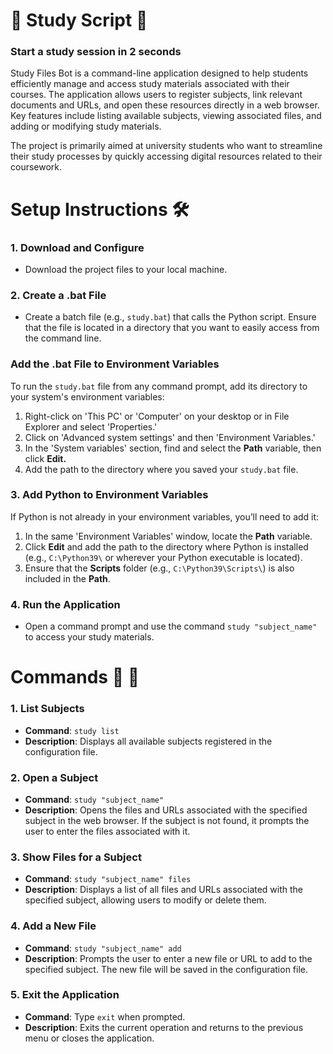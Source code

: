 
# 📖 Study Script 📖 
### Start a study session in 2 seconds 

Study Files Bot is a command-line application designed to help students efficiently manage and access study materials associated with their courses. The application allows users to register subjects, link relevant documents and URLs, and open these resources directly in a web browser. Key features include listing available subjects, viewing associated files, and adding or modifying study materials.

The project is primarily aimed at university students who want to streamline their study processes by quickly accessing digital resources related to their coursework.

# Setup Instructions 🛠 

### 1. Download and Configure
- Download the project files to your local machine.

### 2. Create a .bat File
- Create a batch file (e.g., `study.bat`) that calls the Python script. Ensure that the file is located in a directory that you want to easily access from the command line.

### Add the .bat File to Environment Variables
To run the `study.bat` file from any command prompt, add its directory to your system's environment variables:
1. Right-click on 'This PC' or 'Computer' on your desktop or in File Explorer and select 'Properties.'
2. Click on 'Advanced system settings' and then 'Environment Variables.'
3. In the 'System variables' section, find and select the **Path** variable, then click **Edit.**
4. Add the path to the directory where you saved your `study.bat` file.

### 3. Add Python to Environment Variables
If Python is not already in your environment variables, you’ll need to add it:
1. In the same 'Environment Variables' window, locate the **Path** variable.
2. Click **Edit** and add the path to the directory where Python is installed (e.g., `C:\Python39\` or wherever your Python executable is located).
3. Ensure that the **Scripts** folder (e.g., `C:\Python39\Scripts\`) is also included in the **Path**.

### 4. Run the Application
- Open a command prompt and use the command `study "subject_name"` to access your study materials.



# Commands  🔽 🔽

### 1. List Subjects
- **Command**: `study list`
- **Description**: Displays all available subjects registered in the configuration file.

### 2. Open a Subject
- **Command**: `study "subject_name"`
- **Description**: Opens the files and URLs associated with the specified subject in the web browser. If the subject is not found, it prompts the user to enter the files associated with it.

### 3. Show Files for a Subject
- **Command**: `study "subject_name" files`
- **Description**: Displays a list of all files and URLs associated with the specified subject, allowing users to modify or delete them.

### 4. Add a New File
- **Command**: `study "subject_name" add`
- **Description**: Prompts the user to enter a new file or URL to add to the specified subject. The new file will be saved in the configuration file.

### 5. Exit the Application
- **Command**: Type `exit` when prompted.
- **Description**: Exits the current operation and returns to the previous menu or closes the application.

